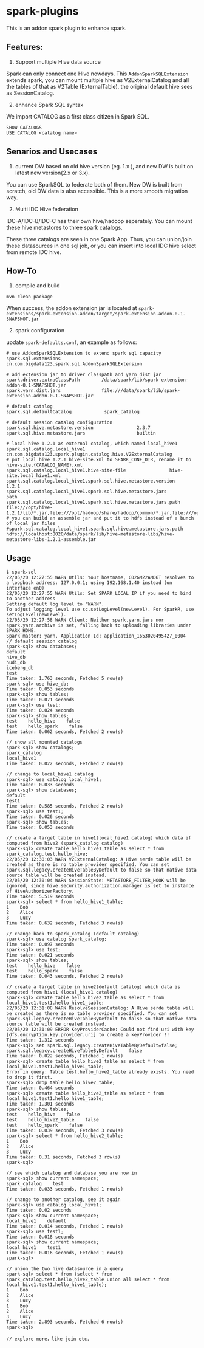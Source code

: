# spark-plugins

This is an addon spark plugin to enhance spark. 

## Features:

1. Support multiple Hive data source

Spark can only connect one Hive nowdays. This `AddonSparkSQLExtension` extends spark, you can mount multiple hive as V2ExternalCatalog and all the tables of that as V2Table (ExternalTable), the original default hive sees as SessionCatalog.

2. enhance Spark SQL syntax

We import CATALOG as a first class citizen in Spark SQL.

```
SHOW CATALOGS
USE CATALOG <catalog name>
```

## Senarios and Usecases

1. current DW based on old hive version (eg. 1.x ), and new DW is built on latest new version(2.x or 3.x).

You can use SparkSQL to federate both of them. New DW is built from scratch, old DW data is also accessible. This is a more smooth migration way.

2. Multi IDC Hive federation

IDC-A/IDC-B/IDC-C has their own hive/hadoop seperately. You can mount these hive metastores to three spark catalogs.

These three catalogs are seen in one Spark App. Thus, you can union/join these datasources in one sql job, or you can insert into local IDC hive select from remote IDC hive.

## How-To

1. compile and build 
```
mvn clean package
```

When success, the addon extension jar is located at `spark-extensions/spark-extension-addon/target/spark-extension-addon-0.1-SNAPSHOT.jar`

2. spark configuration 

update `spark-defaults.conf`, an example as follows:

```
# use AddonSparkSQLExtension to extend spark sql capacity
spark.sql.extensions                            cn.com.bigdata123.spark.sql.AddonSparkSQLExtension

# add extension jar to driver classpath and yarn dist jar
spark.driver.extraClassPath        /data/spark/lib/spark-extension-addon-0.1-SNAPSHOT.jar
spark.yarn.dist.jars               file:///data/spark/lib/spark-extension-addon-0.1-SNAPSHOT.jar

# default catalog
spark.sql.defaultCatalog			spark_catalog

# default session catalog configuration
spark.sql.hive.metastore.version                2.3.7
spark.sql.hive.metastore.jars                   builtin 

# local hive 1.2.1 as external catalog, which named local_hive1
spark.sql.catalog.local_hive1						cn.com.bigdata123.spark.plugin.catalog.hive.V2ExternalCatalog
# put local hive 1.2.1 hive-site.xml to SPARK_CONF_DIR, rename it to hive-site.{CATALOG_NAME}.xml
spark.sql.catalog.local_hive1.hive-site-file				hive-site.local_hive1.xml
spark.sql.catalog.local_hive1.spark.sql.hive.metastore.version  		1.2.1
spark.sql.catalog.local_hive1.spark.sql.hive.metastore.jars             	path
spark.sql.catalog.local_hive1.spark.sql.hive.metastore.jars.path        	file:///opt/hive-1.2.1/lib/*.jar,file:///opt/hadoop/share/hadoop/common/*.jar,file:///opt/hadoop/share/hadoop/common/lib/*.jar,file:///opt/hadoop/share/hadoop/hdfs/*.jar,file:///opt/hadoop/share/hadoop/hdfs/lib/*.jar,file:///opt/hadoop/share/hadoop/yarn/*.jar,file:///opt/hadoop/share/hadoop/yarn/lib/*.jar,file:///opt/hadoop/share/hadoop/mapreduce/*.jar,file:///opt/hadoop/share/hadoop/mapreduce/lib/*.jar
# you can build an assemble jar and put it to hdfs instead of a bunch of local jar files
#spark.sql.catalog.local_hive1.spark.sql.hive.metastore.jars.path		hdfs://localhost:8020/data/spark/lib/hive-metastore-libs/hive-metastore-libs-1.2.1-assemble.jar

```

## Usage

```
$ spark-sql 
22/05/20 12:27:55 WARN Utils: Your hostname, C02GM22AMD6T resolves to a loopback address: 127.0.0.1; using 192.168.1.40 instead (on interface en0)
22/05/20 12:27:55 WARN Utils: Set SPARK_LOCAL_IP if you need to bind to another address
Setting default log level to "WARN".
To adjust logging level use sc.setLogLevel(newLevel). For SparkR, use setLogLevel(newLevel).
22/05/20 12:27:58 WARN Client: Neither spark.yarn.jars nor spark.yarn.archive is set, falling back to uploading libraries under SPARK_HOME.
Spark master: yarn, Application Id: application_1653020495427_0004
// default session catalog
spark-sql> show databases;
default
hive_db
hudi_db
iceberg_db
test
Time taken: 1.763 seconds, Fetched 5 row(s)
spark-sql> use hive_db;
Time taken: 0.053 seconds
spark-sql> show tables;
Time taken: 0.071 seconds
spark-sql> use test;
Time taken: 0.024 seconds
spark-sql> show tables;
test    hello_hive    false
test    hello_spark    false
Time taken: 0.062 seconds, Fetched 2 row(s)

// show all mounted catalogs
spark-sql> show catalogs;
spark_catalog
local_hive1
Time taken: 0.022 seconds, Fetched 2 row(s)

// change to local_hive1 catalog
spark-sql> use catalog local_hive1;
Time taken: 0.033 seconds
spark-sql> show databases;
default
test1
Time taken: 0.585 seconds, Fetched 2 row(s)
spark-sql> use test1;
Time taken: 0.026 seconds
spark-sql> show tables;
Time taken: 0.053 seconds

// create a target table in hive1(local_hive1 catalog) which data if computed from hive2 (spark_catalog catalog)
spark-sql> create table hello_hive1_table as select * from spark_catalog.test.hello_hive;
22/05/20 12:30:03 WARN V2ExternalCatalog: A Hive serde table will be created as there is no table provider specified. You can set spark.sql.legacy.createHiveTableByDefault to false so that native data source table will be created instead.
22/05/20 12:30:04 WARN SessionState: METASTORE_FILTER_HOOK will be ignored, since hive.security.authorization.manager is set to instance of HiveAuthorizerFactory.
Time taken: 5.519 seconds
spark-sql> select * from hello_hive1_table;
1    Bob
2    Alice
3    Lucy
Time taken: 0.632 seconds, Fetched 3 row(s)

// change back to spark_catalog (default catalog)
spark-sql> use catalog spark_catalog;
Time taken: 0.097 seconds
spark-sql> use test;
Time taken: 0.021 seconds
spark-sql> show tables;
test    hello_hive    false
test    hello_spark    false
Time taken: 0.043 seconds, Fetched 2 row(s)

// create a target table in hive2(default catalog) which data is computed from hive1 (local_hive1 catalog)
spark-sql> create table hello_hive2_table as select * from local_hive1.test1.hello_hive1_table;
22/05/20 12:31:08 WARN ResolveSessionCatalog: A Hive serde table will be created as there is no table provider specified. You can set spark.sql.legacy.createHiveTableByDefault to false so that native data source table will be created instead.
22/05/20 12:31:09 ERROR KeyProviderCache: Could not find uri with key [dfs.encryption.key.provider.uri] to create a keyProvider !!
Time taken: 1.312 seconds
spark-sql> set spark.sql.legacy.createHiveTableByDefault=false;
spark.sql.legacy.createHiveTableByDefault    false
Time taken: 0.022 seconds, Fetched 1 row(s)
spark-sql> create table hello_hive2_table as select * from local_hive1.test1.hello_hive1_table;
Error in query: Table test.hello_hive2_table already exists. You need to drop it first.
spark-sql> drop table hello_hive2_table;
Time taken: 0.464 seconds
spark-sql> create table hello_hive2_table as select * from local_hive1.test1.hello_hive1_table;
Time taken: 1.301 seconds
spark-sql> show tables;
test    hello_hive    false
test    hello_hive2_table    false
test    hello_spark    false
Time taken: 0.039 seconds, Fetched 3 row(s)
spark-sql> select * from hello_hive2_table;
1    Bob
2    Alice
3    Lucy
Time taken: 0.31 seconds, Fetched 3 row(s)
spark-sql> 

// see which catalog and database you are now in
spark-sql> show current namespace;
spark_catalog    test
Time taken: 0.033 seconds, Fetched 1 row(s)

// change to another catalog, see it again
spark-sql> use catalog local_hive1;
Time taken: 0.02 seconds
spark-sql> show current namespace;
local_hive1    default
Time taken: 0.014 seconds, Fetched 1 row(s)
spark-sql> use test1;
Time taken: 0.018 seconds
spark-sql> show current namespace;
local_hive1    test1
Time taken: 0.016 seconds, Fetched 1 row(s)
spark-sql> 

// union the two hive datasource in a query
spark-sql> select * from (select * from spark_catalog.test.hello_hive2_table union all select * from local_hive1.test1.hello_hive1_table);
1    Bob
2    Alice
3    Lucy
1    Bob
2    Alice
3    Lucy
Time taken: 2.893 seconds, Fetched 6 row(s)
spark-sql>

// explore more，like join etc.
```
